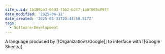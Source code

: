 ```yaml
---
site_uuid: 1b189ba3-66d3-4552-b347-1a0f008c8974
date_modified: '2025-04-12'
date_created: '2025-03-31T20:44:50.517Z'
tags:
  - Software-Development
---
```








A language produced by [[Organizations/Google]] to interface with [[Google Sheets]].

